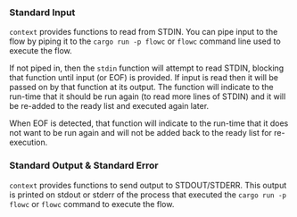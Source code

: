 ### Standard Input
`context` provides functions to read from STDIN. You can pipe input to the flow by piping
it to the `cargo run -p flowc` or `flowc` command line used to execute the flow.

If not piped in, then the `stdin` function will attempt to read STDIN, blocking that function until input 
(or EOF) is provided. If input is read then it will be passed on by that function at its output.
The function will indicate to the run-time that it should be run again (to read more lines of STDIN)
and it will be re-added to the ready list and executed again later.

When EOF is detected, that function will indicate to the run-time that it does not want to be run again
and will not be added back to the ready list for re-execution.

### Standard Output & Standard Error
`context` provides functions to send output to STDOUT/STDERR. This output is printed on 
stdout or stderr of the process that executed the `cargo run -p flowc` or `flowc` command to execute the flow.
